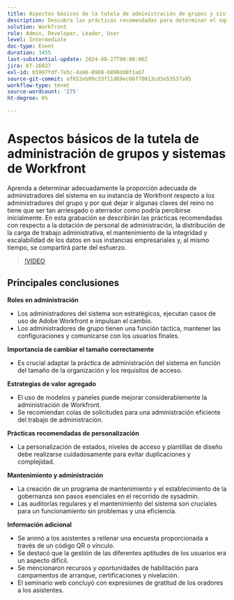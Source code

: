 ```yaml
---
title: Aspectos básicos de la tutela de administración de grupos y sistemas de Workfront
description: Descubra las prácticas recomendadas para determinar el equilibrio adecuado entre los administradores de grupos y sistemas de Workfront, distribuir cargas de trabajo y mantener la integridad de los datos para escalar su empresa de forma eficiente y segura.
solution: Workfront
role: Admin, Developer, Leader, User
level: Intermediate
doc-type: Event
duration: 3455
last-substantial-update: 2024-08-27T00:00:00Z
jira: KT-16037
exl-id: b5997fdf-7e5c-4a96-8968-0898dd8f1ab7
source-git-commit: ef652eb09c33f11d69ec66f70013cd3e53537a95
workflow-type: tm+mt
source-wordcount: '275'
ht-degree: 0%

---
```


# Aspectos básicos de la tutela de administración de grupos y sistemas de Workfront

Aprenda a determinar adecuadamente la proporción adecuada de administradores del sistema en su instancia de Workfront respecto a los administradores del grupo y por qué dejar ir algunas claves del reino no tiene que ser tan arriesgado o aterrador como podría percibirse inicialmente. En esta grabación se describirán las prácticas recomendadas con respecto a la dotación de personal de administración, la distribución de la carga de trabajo administrativa, el mantenimiento de la integridad y escalabilidad de los datos en sus instancias empresariales y, al mismo tiempo, se compartirá parte del esfuerzo.

>[!VIDEO](https://video.tv.adobe.com/v/3433002/?learn=on)

## Principales conclusiones

**Roles en administración**

* Los administradores del sistema son estratégicos, ejecutan casos de uso de Adobe Workfront e impulsan el cambio.
* Los administradores de grupo tienen una función táctica, mantener las configuraciones y comunicarse con los usuarios finales.

**Importancia de cambiar el tamaño correctamente**

* Es crucial adaptar la práctica de administración del sistema en función del tamaño de la organización y los requisitos de acceso.

**Estrategias de valor agregado**

* El uso de modelos y paneles puede mejorar considerablemente la administración de Workfront.
* Se recomiendan colas de solicitudes para una administración eficiente del trabajo de administración.

**Prácticas recomendadas de personalización**

* La personalización de estados, niveles de acceso y plantillas de diseño debe realizarse cuidadosamente para evitar duplicaciones y complejidad.

**Mantenimiento y administración**

* La creación de un programa de mantenimiento y el establecimiento de la gobernanza son pasos esenciales en el recorrido de sysadmin.
* Las auditorías regulares y el mantenimiento del sistema son cruciales para un funcionamiento sin problemas y una eficiencia.

**Información adicional**

* Se animó a los asistentes a rellenar una encuesta proporcionada a través de un código QR o vínculo.
* Se destacó que la gestión de las diferentes aptitudes de los usuarios era un aspecto difícil.
* Se mencionaron recursos y oportunidades de habilitación para campamentos de arranque, certificaciones y nivelación.
* El seminario web concluyó con expresiones de gratitud de los oradores a los asistentes.

